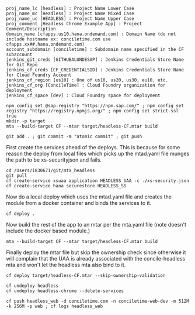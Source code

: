 ```
proj_name_lc [headless] : Project Name Lower Case
proj_name_mc [Headless] : Project Name Mixed Case
proj_name_uc [HEADLESS] : Project Name Upper Case
proj_comment [Headless Chrome Example App] : Project Comment/Description
domain_name [cfapps.us10.hana.ondemand.com] : Domain Name (do not include hostname ex: conciletime.com use cfapps.xx##.hana.ondemand.com)
account_subdomain [conciletime] : Subdomain name specified in the CF subaccount
jenkins_git_creds [GITHUBALUNDESAP] : Jenkins Credentials Store Name for Git Repo
jenkins_cf_creds [CF_CREDENTIALSID] : Jenkins Credentials Store Name for Cloud Foundry Account
jenkins_cf_region [us10] : One of us10, us20, us30, eu10, etc.
jenkins_cf_org [ConcileTime] : Cloud Foundry organization for deployment
jenkins_cf_space [dev] : Cloud Foundry space for deployment
```
```
npm config set @sap:registry "https://npm.sap.com/" ; npm config set registry "https://registry.npmjs.org/" ; npm config set strict-ssl true
mkdir -p target
mta --build-target CF --mtar target/headless-CF.mtar build
```

```
git add . ; git commit -m "atomic commit" ; git push
```


First create the services ahead of the deploys.
This is because for some reason the deploy from local files which picks up the mtad.yaml file munges the path to be xs-securityjson and fails.
```
cd /Users/i830671/git/mta_headless
git pull
cf create-service xsuaa application HEADLESS_UAA -c ./xs-security.json
cf create-service hana securestore HEADLESS_SS
```

Now do a local deploy which uses the mtad.yaml file and creates the module from a docker container and binds the services to it.
```
cf deploy .
```

Now build the rest of the app to an mtar per the mta.yaml file (note doesn't include the docker based module.)
```
mta --build-target CF --mtar target/headless-CF.mtar build
```

Finally deploy the mtar file but skip the ownership check since otherwise it will complain that the UAA is already associated with the concile-headless mta and won't let the headless mta also bind to it.
```
cf deploy target/headless-CF.mtar --skip-ownership-validation
```

```
cf undeploy headless
cf undeploy headless-chrome --delete-services
```

```
cf push headless_web -d conciletime.com -n conciletime-web-dev -m 512M -k 256M -p web ; cf logs headless_web
```
